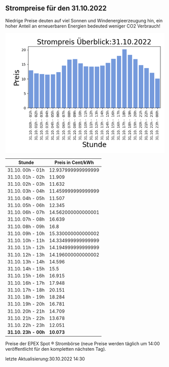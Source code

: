 
## Strompreise für den 31.10.2022

Niedrige Preise deuten auf viel Sonnen und Windenergieerzeugung hin, ein hoher Anteil an erneuerbaren Energien bedeuted weniger CO2 Verbrauch!

![Strompreis übersicht](imgs/strompreis_uebersicht.png)

| Stunde | Preis in Cent/kWh |
|---|---|
| 31.10. 00h -  01h | 12.937999999999999 | 
| 31.10. 01h -  02h | 11.909 | 
| 31.10. 02h -  03h | 11.632 | 
| 31.10. 03h -  04h | 11.459999999999999 | 
| 31.10. 04h -  05h | 11.507 | 
| 31.10. 05h -  06h | 12.345 | 
| 31.10. 06h -  07h | 14.562000000000001 | 
| 31.10. 07h -  08h | 16.639 | 
| 31.10. 08h -  09h | 16.8 | 
| 31.10. 09h -  10h | 15.330000000000002 | 
| 31.10. 10h -  11h | 14.334999999999999 | 
| 31.10. 11h -  12h | 14.194999999999999 | 
| 31.10. 12h -  13h | 14.196000000000002 | 
| 31.10. 13h -  14h | 14.596 | 
| 31.10. 14h -  15h | 15.5 | 
| 31.10. 15h -  16h | 16.915 | 
| 31.10. 16h -  17h | 17.948 | 
| 31.10. 17h -  18h | 20.151 | 
| 31.10. 18h -  19h | 18.284 | 
| 31.10. 19h -  20h | 16.781 | 
| 31.10. 20h -  21h | 14.709 | 
| 31.10. 21h -  22h | 13.678 | 
| 31.10. 22h -  23h | 12.051 | 
| **31.10. 23h -  00h** | **10.073** | 

Preise der EPEX Spot ® Strombörse (neue Preise werden täglich um 14:00 veröffentlicht für den kompletten nächsten Tag).

letzte Aktualisierung:30.10.2022 14:30